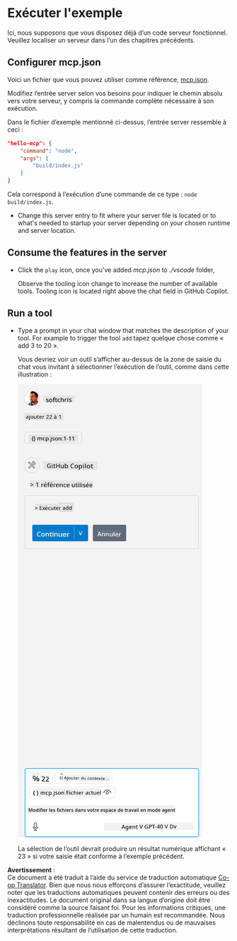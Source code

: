 <!--
CO_OP_TRANSLATOR_METADATA:
{
  "original_hash": "a91ca54debdfb015649e4786545694b3",
  "translation_date": "2025-06-17T15:08:27+00:00",
  "source_file": "03-GettingStarted/04-vscode/solution/README.md",
  "language_code": "fr"
}
-->
# Exécuter l'exemple

Ici, nous supposons que vous disposez déjà d’un code serveur fonctionnel. Veuillez localiser un serveur dans l’un des chapitres précédents.

## Configurer mcp.json

Voici un fichier que vous pouvez utiliser comme référence, [mcp.json](../../../../../03-GettingStarted/04-vscode/solution/mcp.json).

Modifiez l’entrée server selon vos besoins pour indiquer le chemin absolu vers votre serveur, y compris la commande complète nécessaire à son exécution.

Dans le fichier d’exemple mentionné ci-dessus, l’entrée server ressemble à ceci :

```json
"hello-mcp": {
    "command": "node",
    "args": [
        "build/index.js"
    ]
}
```

Cela correspond à l’exécution d’une commande de ce type : `node build/index.js`.

- Change this server entry to fit where your server file is located or to what's needed to startup your server depending on your chosen runtime and server location.

## Consume the features in the server

- Click the `play` icon, once you've added *mcp.json* to *./vscode* folder,

    Observe the tooling icon change to increase the number of available tools. Tooling icon is located right above the chat field in GitHub Copilot.

## Run a tool

- Type a prompt in your chat window that matches the description of your tool. For example to trigger the tool `add` tapez quelque chose comme « add 3 to 20 ».

    Vous devriez voir un outil s’afficher au-dessus de la zone de saisie du chat vous invitant à sélectionner l’exécution de l’outil, comme dans cette illustration :

    ![VS Code indiquant qu’il souhaite exécuter un outil](../../../../../translated_images/vscode-agent.d5a0e0b897331060518fe3f13907677ef52b879db98c64d68a38338608f3751e.fr.png)

    La sélection de l’outil devrait produire un résultat numérique affichant « 23 » si votre saisie était conforme à l’exemple précédent.

**Avertissement** :  
Ce document a été traduit à l’aide du service de traduction automatique [Co-op Translator](https://github.com/Azure/co-op-translator). Bien que nous nous efforçons d’assurer l’exactitude, veuillez noter que les traductions automatiques peuvent contenir des erreurs ou des inexactitudes. Le document original dans sa langue d’origine doit être considéré comme la source faisant foi. Pour les informations critiques, une traduction professionnelle réalisée par un humain est recommandée. Nous déclinons toute responsabilité en cas de malentendus ou de mauvaises interprétations résultant de l’utilisation de cette traduction.